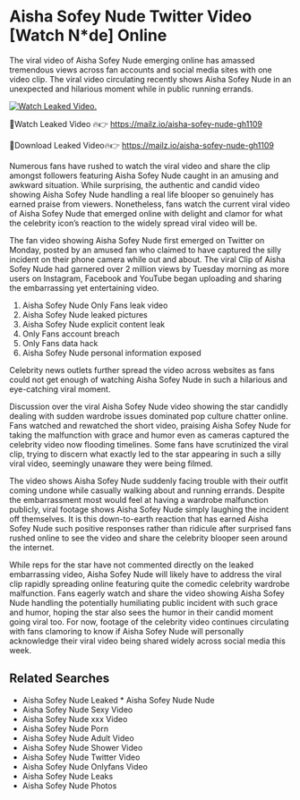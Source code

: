 ﻿# Aisha Sofey Nude Twitter Video [Watch N*de] Online

The viral video of ﻿Aisha Sofey Nude emerging online has amassed tremendous views across fan accounts and social media sites with one video clip. The viral video circulating recently shows ﻿Aisha Sofey Nude in an unexpected and hilarious moment while in public running errands. 

[![Watch Leaked Video.](https://miro.medium.com/v2/resize:fit:828/format:webp/1*cilzJN44JGOrTw9NJCrNHA.gif "Watch Leaked Video")](https://mailz.io/aisha-sofey-nude-gh1109)

🔴Watch Leaked Video 🔥👉  https://mailz.io/aisha-sofey-nude-gh1109 

🔴Download Leaked Video🔥👉  https://mailz.io/aisha-sofey-nude-gh1109 

Numerous fans have rushed to watch the viral video and share the clip amongst followers featuring ﻿Aisha Sofey Nude caught in an amusing and awkward situation. While surprising, the authentic and candid video showing ﻿Aisha Sofey Nude handling a real life blooper so genuinely has earned praise from viewers. Nonetheless, fans watch the current viral video of ﻿Aisha Sofey Nude that emerged online with delight and clamor for what the celebrity icon’s reaction to the widely spread viral video will be.

The fan video showing ﻿Aisha Sofey Nude first emerged on Twitter on Monday, posted by an amused fan who claimed to have captured the silly incident on their phone camera while out and about. The viral Clip of ﻿Aisha Sofey Nude had garnered over 2 million views by Tuesday morning as more users on Instagram, Facebook and YouTube began uploading and sharing the embarrassing yet entertaining video. 

1. ﻿Aisha Sofey Nude Only Fans leak video
2. ﻿Aisha Sofey Nude leaked pictures
3. ﻿Aisha Sofey Nude explicit content leak
4. Only Fans account breach
5. Only Fans data hack
6. ﻿Aisha Sofey Nude personal information exposed


Celebrity news outlets further spread the video across websites as fans could not get enough of watching ﻿Aisha Sofey Nude in such a hilarious and eye-catching viral moment. 

Discussion over the viral ﻿Aisha Sofey Nude video showing the star candidly dealing with sudden wardrobe issues dominated pop culture chatter online. Fans watched and rewatched the short video, praising ﻿Aisha Sofey Nude for taking the malfunction with grace and humor even as cameras captured the celebrity video now flooding timelines. Some fans have scrutinized the viral clip, trying to discern what exactly led to the star appearing in such a silly viral video, seemingly unaware they were being filmed.

The video shows ﻿Aisha Sofey Nude suddenly facing trouble with their outfit coming undone while casually walking about and running errands. Despite the embarrassment most would feel at having a wardrobe malfunction publicly, viral footage shows ﻿Aisha Sofey Nude simply laughing the incident off themselves. It is this down-to-earth reaction that has earned ﻿Aisha Sofey Nude such positive responses rather than ridicule after surprised fans rushed online to see the video and share the celebrity blooper seen around the internet.  

While reps for the star have not commented directly on the leaked embarrassing video, ﻿Aisha Sofey Nude will likely have to address the viral clip rapidly spreading online featuring quite the comedic celebrity wardrobe malfunction. Fans eagerly watch and share the video showing ﻿Aisha Sofey Nude handling the potentially humiliating public incident with such grace and humor, hoping the star also sees the humor in their candid moment going viral too. For now, footage of the celebrity video continues circulating with fans clamoring to know if ﻿Aisha Sofey Nude will personally acknowledge their viral video being shared widely across social media this week.

## Related Searches
* ﻿Aisha Sofey Nude Leaked
﻿* Aisha Sofey Nude Nude
* ﻿Aisha Sofey Nude Sexy Video
* ﻿Aisha Sofey Nude xxx Video
* ﻿Aisha Sofey Nude Porn
* ﻿Aisha Sofey Nude Adult Video
* ﻿Aisha Sofey Nude Shower Video
* ﻿Aisha Sofey Nude Twitter Video
* ﻿Aisha Sofey Nude Onlyfans Video
* ﻿Aisha Sofey Nude Leaks
* ﻿Aisha Sofey Nude Photos